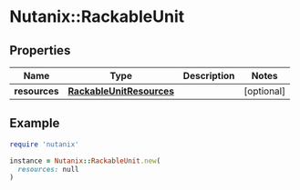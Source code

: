 # Nutanix::RackableUnit

## Properties

| Name | Type | Description | Notes |
| ---- | ---- | ----------- | ----- |
| **resources** | [**RackableUnitResources**](RackableUnitResources.md) |  | [optional] |

## Example

```ruby
require 'nutanix'

instance = Nutanix::RackableUnit.new(
  resources: null
)
```

